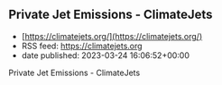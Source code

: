 ## Private Jet Emissions - ClimateJets
 - [https://climatejets.org/](https://climatejets.org/)
 - RSS feed: https://climatejets.org
 - date published: 2023-03-24 16:06:52+00:00

Private Jet Emissions - ClimateJets

